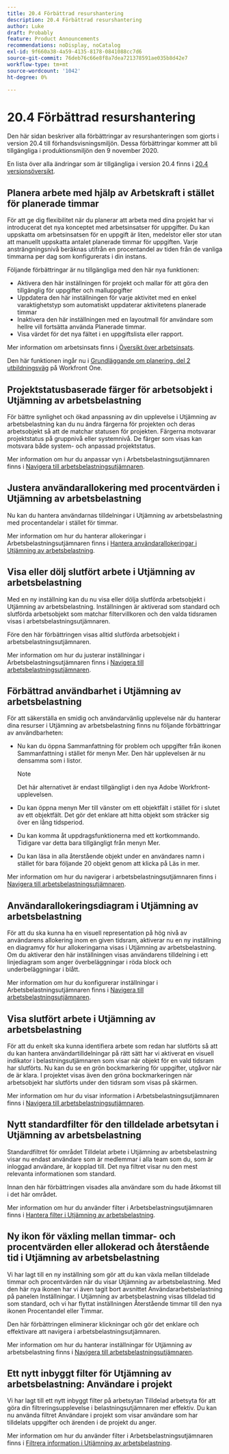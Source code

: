 ```yaml
---
title: 20.4 Förbättrad resurshantering
description: 20.4 Förbättrad resurshantering
author: Luke
draft: Probably
feature: Product Announcements
recommendations: noDisplay, noCatalog
exl-id: 9f660a38-4a59-4135-8178-0841088cc7d6
source-git-commit: 76deb76c66e8f8a7dea721378591ae035b8d42e7
workflow-type: tm+mt
source-wordcount: '1042'
ht-degree: 0%

---
```


# 20.4 Förbättrad resurshantering

Den här sidan beskriver alla förbättringar av resurshanteringen som gjorts i version 20.4 till förhandsvisningsmiljön. Dessa förbättringar kommer att bli tillgängliga i produktionsmiljön den 9 november 2020.

En lista över alla ändringar som är tillgängliga i version 20.4 finns i [20.4 versionsöversikt](../../../product-announcements/product-releases/20.4-release-activity/20-4-release-overview.md).

## Planera arbete med hjälp av Arbetskraft i stället för planerade timmar

För att ge dig flexibilitet när du planerar att arbeta med dina projekt har vi introducerat det nya konceptet med arbetsinsatser för uppgifter. Du kan uppskatta om arbetsinsatsen för en uppgift är liten, medelstor eller stor utan att manuellt uppskatta antalet planerade timmar för uppgiften. Varje ansträngningsnivå beräknas utifrån en procentandel av tiden från de vanliga timmarna per dag som konfigurerats i din instans.

Följande förbättringar är nu tillgängliga med den här nya funktionen:

* Aktivera den här inställningen för projekt och mallar för att göra den tillgänglig för uppgifter och malluppgifter
* Uppdatera den här inställningen för varje aktivitet med en enkel varaktighetstyp som automatiskt uppdaterar aktivitetens planerade timmar
* Inaktivera den här inställningen med en layoutmall för användare som hellre vill fortsätta använda Planerade timmar.
* Visa värdet för det nya fältet i en uppgiftslista eller rapport.

Mer information om arbetsinsats finns i [Översikt över arbetsinsats](../../../manage-work/tasks/task-information/work-effort.md).

Den här funktionen ingår nu i [Grundläggande om planering, del 2 utbildningsväg](https://one.workfront.com/s/learningpath3/planner-fundamentals-for-the-new-workfront-experience-part-2-plan-a-project-20Y0z000000bm79EAA) på Workfront One.

## Projektstatusbaserade färger för arbetsobjekt i Utjämning av arbetsbelastning

För bättre synlighet och ökad anpassning av din upplevelse i Utjämning av arbetsbelastning kan du nu ändra färgerna för projekten och deras arbetsobjekt så att de matchar statusen för projekten. Färgerna motsvarar projektstatus på gruppnivå eller systemnivå. De färger som visas kan motsvara både system- och anpassad projektstatus.

Mer information om hur du anpassar vyn i Arbetsbelastningsutjämnaren finns i [Navigera till arbetsbelastningsutjämnaren](../../../resource-mgmt/workload-balancer/navigate-the-workload-balancer.md).

## Justera användarallokering med procentvärden i Utjämning av arbetsbelastning

Nu kan du hantera användarnas tilldelningar i Utjämning av arbetsbelastning med procentandelar i stället för timmar.

Mer information om hur du hanterar allokeringar i Arbetsbelastningsutjämnaren finns i [Hantera användarallokeringar i Utjämning av arbetsbelastning](../../../resource-mgmt/workload-balancer/manage-user-allocations-workload-balancer.md).

## Visa eller dölj slutfört arbete i Utjämning av arbetsbelastning

Med en ny inställning kan du nu visa eller dölja slutförda arbetsobjekt i Utjämning av arbetsbelastning. Inställningen är aktiverad som standard och slutförda arbetsobjekt som matchar filtervillkoren och den valda tidsramen visas i arbetsbelastningsutjämnaren.

Före den här förbättringen visas alltid slutförda arbetsobjekt i arbetsbelastningsutjämnaren.

Mer information om hur du justerar inställningar i Arbetsbelastningsutjämnaren finns i [Navigera till arbetsbelastningsutjämnaren](../../../resource-mgmt/workload-balancer/navigate-the-workload-balancer.md).

## Förbättrad användbarhet i Utjämning av arbetsbelastning

För att säkerställa en smidig och användarvänlig upplevelse när du hanterar dina resurser i Utjämning av arbetsbelastning finns nu följande förbättringar av användbarheten:

* Nu kan du öppna Sammanfattning för problem och uppgifter från ikonen Sammanfattning i stället för menyn Mer. Den här upplevelsen är nu densamma som i listor.

  >[!NOTE]
  >
  >Det här alternativet är endast tillgängligt i den nya Adobe Workfront-upplevelsen.

* Du kan öppna menyn Mer till vänster om ett objektfält i stället för i slutet av ett objektfält. Det gör det enklare att hitta objekt som sträcker sig över en lång tidsperiod.
* Du kan komma åt uppdragsfunktionerna med ett kortkommando. Tidigare var detta bara tillgängligt från menyn Mer.
* Du kan läsa in alla återstående objekt under en användares namn i stället för bara följande 20 objekt genom att klicka på Läs in mer.

Mer information om hur du navigerar i arbetsbelastningsutjämnaren finns i [Navigera till arbetsbelastningsutjämnaren](../../../resource-mgmt/workload-balancer/navigate-the-workload-balancer.md).

## Användarallokeringsdiagram i Utjämning av arbetsbelastning

För att du ska kunna ha en visuell representation på hög nivå av användarens allokering inom en given tidsram, aktiverar nu en ny inställning en diagramvy för hur allokeringarna visas i Utjämning av arbetsbelastning. Om du aktiverar den här inställningen visas användarens tilldelning i ett linjediagram som anger överbeläggningar i röda block och underbeläggningar i blått.

Mer information om hur du konfigurerar inställningar i Arbetsbelastningsutjämnaren finns i [Navigera till arbetsbelastningsutjämnaren](../../../resource-mgmt/workload-balancer/navigate-the-workload-balancer.md).

## Visa slutfört arbete i Utjämning av arbetsbelastning

För att du enkelt ska kunna identifiera arbete som redan har slutförts så att du kan hantera användartilldelningar på rätt sätt har vi aktiverat en visuell indikator i belastningsutjämnaren som visar när objekt för en vald tidsram har slutförts. Nu kan du se en grön bockmarkering för uppgifter, utgåvor när de är klara. I projektet visas även den gröna bockmarkeringen när arbetsobjekt har slutförts under den tidsram som visas på skärmen.

Mer information om hur du visar information i Arbetsbelastningsutjämnaren finns i [Navigera till arbetsbelastningsutjämnaren](../../../resource-mgmt/workload-balancer/navigate-the-workload-balancer.md).

## Nytt standardfilter för den tilldelade arbetsytan i Utjämning av arbetsbelastning

Standardfiltret för området Tilldelat arbete i Utjämning av arbetsbelastning visar nu endast användare som är medlemmar i alla team som du, som är inloggad användare, är kopplad till. Det nya filtret visar nu den mest relevanta informationen som standard.

Innan den här förbättringen visades alla användare som du hade åtkomst till i det här området.

Mer information om hur du använder filter i Arbetsbelastningsutjämnaren finns i [Hantera filter i Utjämning av arbetsbelastning](../../../resource-mgmt/workload-balancer/filter-information-workload-balancer.md).

## Ny ikon för växling mellan timmar- och procentvärden eller allokerad och återstående tid i Utjämning av arbetsbelastning

Vi har lagt till en ny inställning som gör att du kan växla mellan tilldelade timmar och procentvärden när du visar Utjämning av arbetsbelastning. Med den här nya ikonen har vi även tagit bort avsnittet Användararbetsbelastning på panelen Inställningar. I Utjämning av arbetsbelastning visas tilldelad tid som standard, och vi har flyttat inställningen Återstående timmar till den nya ikonen Procentandel eller Timmar.

Den här förbättringen eliminerar klickningar och gör det enklare och effektivare att navigera i arbetsbelastningsutjämnaren.

Mer information om hur du hanterar inställningar för Utjämning av arbetsbelastning finns i [Navigera till arbetsbelastningsutjämnaren](../../../resource-mgmt/workload-balancer/navigate-the-workload-balancer.md).

## Ett nytt inbyggt filter för Utjämning av arbetsbelastning: Användare i projekt

Vi har lagt till ett nytt inbyggt filter på arbetsytan Tilldelad arbetsyta för att göra din filtreringsupplevelse i belastningsutjämnaren mer effektiv. Du kan nu använda filtret Användare i projekt som visar användare som har tilldelats uppgifter och ärenden i de projekt du anger.

Mer information om hur du använder filter i Arbetsbelastningsutjämnaren finns i [Filtrera information i Utjämning av arbetsbelastning](../../../resource-mgmt/workload-balancer/filter-information-workload-balancer.md).

